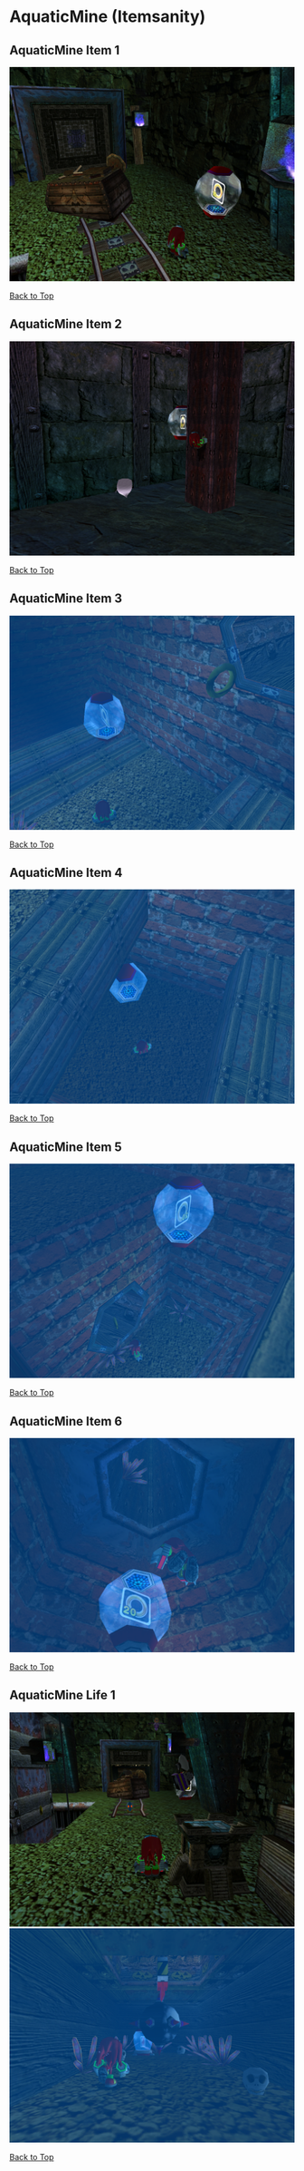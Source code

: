 # AquaticMine (Itemsanity)

## AquaticMine Item 1
![](./AquaticMine/item-1-1.png)

[Back to Top](#)

## AquaticMine Item 2
![](./AquaticMine/item-2-1.png)

[Back to Top](#)

## AquaticMine Item 3
![](./AquaticMine/item-3-1.png)

[Back to Top](#)

## AquaticMine Item 4
![](./AquaticMine/item-4-1.png)

[Back to Top](#)

## AquaticMine Item 5
![](./AquaticMine/item-5-1.png)

[Back to Top](#)

## AquaticMine Item 6
![](./AquaticMine/item-6-1.png)

[Back to Top](#)

## AquaticMine Life 1
![](./AquaticMine/life-1-1.png)
![](./AquaticMine/life-1-2.png)

[Back to Top](#)


